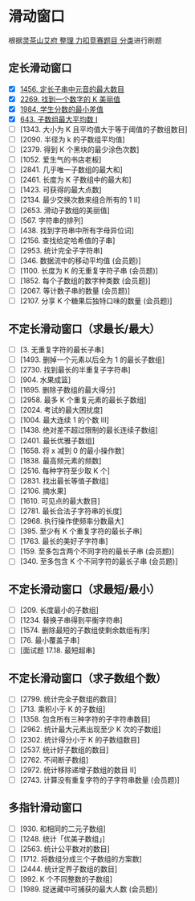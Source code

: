 # 滑动窗口

根据[灵茶山艾府 整理 力扣竞赛题目 分类](https://huxulm.github.io/lc-rating/list/sw)进行刷题

## 定长滑动窗口

- [x] [1456. 定长子串中元音的最大数目](https://github.com/shellingfordly/algorithms/tree/master/SlidingWindow/1456_maxVowels)
- [x] [2269. 找到一个数字的 K 美丽值](https://github.com/shellingfordly/algorithms/tree/master/SlidingWindow/2269_divisorSubstrings)
- [x] [1984. 学生分数的最小差值](https://github.com/shellingfordly/algorithms/tree/master/SlidingWindow/1984_minimumDifference)
- [x] [643. 子数组最大平均数 I](https://github.com/shellingfordly/algorithms/tree/master/SlidingWindow/643_findMaxAverage)
- [ ] [1343. 大小为 K 且平均值大于等于阈值的子数组数目]
- [ ] [2090. 半径为 k 的子数组平均值]
- [ ] [2379. 得到 K 个黑块的最少涂色次数]
- [ ] [1052. 爱生气的书店老板]
- [ ] [2841. 几乎唯一子数组的最大和]
- [ ] [2461. 长度为 K 子数组中的最大和]
- [ ] [1423. 可获得的最大点数]
- [ ] [2134. 最少交换次数来组合所有的 1 II]
- [ ] [2653. 滑动子数组的美丽值]
- [ ] [567. 字符串的排列]
- [ ] [438. 找到字符串中所有字母异位词]
- [ ] [2156. 查找给定哈希值的子串]
- [ ] [2953. 统计完全子字符串]
- [ ] [346. 数据流中的移动平均值 (会员题)]
- [ ] [1100. 长度为 K 的无重复字符子串 (会员题)]
- [ ] [1852. 每个子数组的数字种类数 (会员题)]
- [ ] [2067. 等计数子串的数量 (会员题)]
- [ ] [2107. 分享 K 个糖果后独特口味的数量 (会员题)]

## 不定长滑动窗口（求最长/最大）

- [ ] [3. 无重复字符的最长子串]
- [ ] [1493. 删掉一个元素以后全为 1 的最长子数组]
- [ ] [2730. 找到最长的半重复子字符串]
- [ ] [904. 水果成篮]
- [ ] [1695. 删除子数组的最大得分]
- [ ] [2958. 最多 K 个重复元素的最长子数组]
- [ ] [2024. 考试的最大困扰度]
- [ ] [1004. 最大连续 1 的个数 III]
- [ ] [1438. 绝对差不超过限制的最长连续子数组]
- [ ] [2401. 最长优雅子数组]
- [ ] [1658. 将 x 减到 0 的最小操作数]
- [ ] [1838. 最高频元素的频数]
- [ ] [2516. 每种字符至少取 K 个]
- [ ] [2831. 找出最长等值子数组]
- [ ] [2106. 摘水果]
- [ ] [1610. 可见点的最大数目]
- [ ] [2781. 最长合法子字符串的长度]
- [ ] [2968. 执行操作使频率分数最大]
- [ ] [395. 至少有 K 个重复字符的最长子串]
- [ ] [1763. 最长的美好子字符串]
- [ ] [159. 至多包含两个不同字符的最长子串 (会员题)]
- [ ] [340. 至多包含 K 个不同字符的最长子串 (会员题)]

## 不定长滑动窗口（求最短/最小）

- [ ] [209. 长度最小的子数组]
- [ ] [1234. 替换子串得到平衡字符串]
- [ ] [1574. 删除最短的子数组使剩余数组有序]
- [ ] [76. 最小覆盖子串]
- [ ] [面试题 17.18. 最短超串]

## 不定长滑动窗口（求子数组个数）

- [ ] [2799. 统计完全子数组的数目]
- [ ] [713. 乘积小于 K 的子数组]
- [ ] [1358. 包含所有三种字符的子字符串数目]
- [ ] [2962. 统计最大元素出现至少 K 次的子数组]
- [ ] [2302. 统计得分小于 K 的子数组数目]
- [ ] [2537. 统计好子数组的数目]
- [ ] [2762. 不间断子数组]
- [ ] [2972. 统计移除递增子数组的数目 II]
- [ ] [2743. 计算没有重复字符的子字符串数量 (会员题)]

## 多指针滑动窗口

- [ ] [930. 和相同的二元子数组]
- [ ] [1248. 统计「优美子数组」]
- [ ] [2563. 统计公平数对的数目]
- [ ] [1712. 将数组分成三个子数组的方案数]
- [ ] [2444. 统计定界子数组的数目]
- [ ] [992. K 个不同整数的子数组]
- [ ] [1989. 捉迷藏中可捕获的最大人数 (会员题)]
